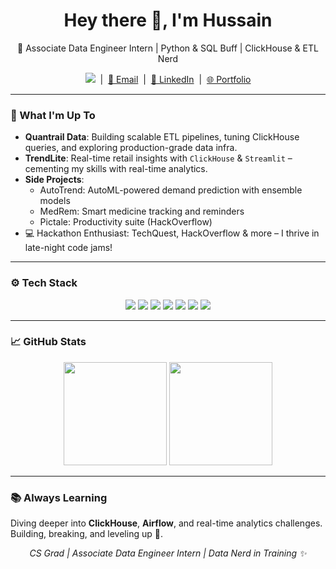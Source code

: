 <h1 align="center">Hey there 👋, I'm Hussain</h1>  
<p align="center">🚀 Associate Data Engineer Intern | Python & SQL Buff | ClickHouse & ETL Nerd</p>

<p align="center">
  <a href="https://komarev.com/ghpvc/?username=mohhddhassan&label=Profile%20Views&color=blueviolet&style=flat-square"><img src="https://komarev.com/ghpvc/?username=mohhddhassan&label=Profile%20Views&color=blueviolet&style=flat-square"></a>
  &nbsp;|&nbsp; <a href="mailto:mohhddhassan@gmail.com">📧 Email</a>
  &nbsp;|&nbsp; <a href="https://www.linkedin.com/in/hussainmohhdd">🔗 LinkedIn</a>
  &nbsp;|&nbsp; <a href="https://my-portfolio-git-main-mohamed-hussain-ss-projects.vercel.app/">🌐 Portfolio</a>
</p>

---

### 🚀 What I'm Up To
- **Quantrail Data**: Building scalable ETL pipelines, tuning ClickHouse queries, and exploring production-grade data infra.
- **TrendLite**: Real-time retail insights with `ClickHouse` & `Streamlit` – cementing my skills with real-time analytics.
- **Side Projects**:
  - AutoTrend: AutoML-powered demand prediction with ensemble models
  - MedRem: Smart medicine tracking and reminders
  - Pictale: Productivity suite (HackOverflow)
- 💻 Hackathon Enthusiast: TechQuest, HackOverflow & more – I thrive in late-night code jams!

---

### ⚙️ Tech Stack
<p align="center">
  <img src="https://img.shields.io/badge/Python-3776AB?style=flat-square&logo=python&logoColor=white" />
  <img src="https://img.shields.io/badge/SQL-4479A1?style=flat-square&logo=sqlite&logoColor=white" />
  <img src="https://img.shields.io/badge/ClickHouse-FFDD00?style=flat-square&logo=clickhouse&logoColor=black" />
  <img src="https://img.shields.io/badge/ETL-FF6F00?style=flat-square" />
  <img src="https://img.shields.io/badge/PostgreSQL-336791?style=flat-square&logo=postgresql&logoColor=white" />
  <img src="https://img.shields.io/badge/Airflow-017CEE?style=flat-square&logo=apache-airflow&logoColor=white" />
  <img src="https://img.shields.io/badge/Streamlit-FF4B4B?style=flat-square&logo=streamlit&logoColor=white" />
</p>

---

### 📈 GitHub Stats
<p align="center">
  <img src="https://github-readme-stats.vercel.app/api?username=mohhddhassan&show_icons=true&theme=tokyonight&hide=prs" height="165" />
  <img src="https://github-readme-stats.vercel.app/api/top-langs/?username=mohhddhassan&layout=compact&theme=tokyonight" height="165" />
</p>

---

### 📚 Always Learning
Diving deeper into **ClickHouse**, **Airflow**, and real-time analytics challenges. Building, breaking, and leveling up 🚀.  

<p align="center"><em>CS Grad | Associate Data Engineer Intern | Data Nerd in Training ✨</em></p>
